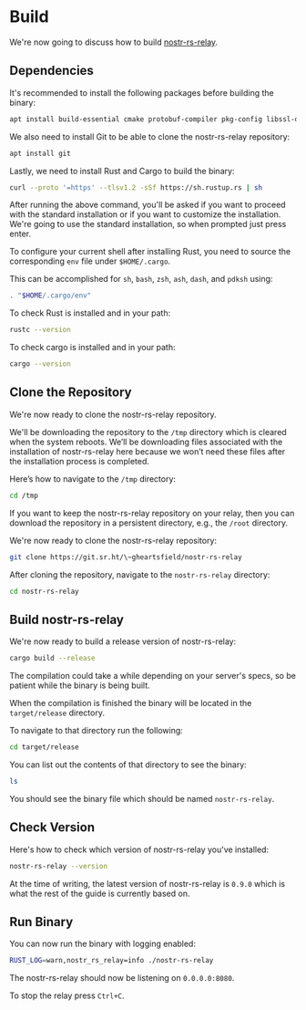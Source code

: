 # Build

We're now going to discuss how to build [nostr-rs-relay](https://github.com/scsibug/nostr-rs-relay "nostr-rs-relay").

## Dependencies

It's recommended to install the following packages before building the binary:

```bash
apt install build-essential cmake protobuf-compiler pkg-config libssl-dev
```

We also need to install Git to be able to clone the nostr-rs-relay repository:

```bash
apt install git
```

Lastly, we need to install Rust and Cargo to build the binary:

```bash
curl --proto '=https' --tlsv1.2 -sSf https://sh.rustup.rs | sh
```

After running the above command, you'll be asked if you want to proceed with the standard installation or if you want to customize the installation. We're going to use the standard installation, so when prompted just press enter.

To configure your current shell after installing Rust, you need to source the corresponding `env` file under `$HOME/.cargo`.

This can be accomplished for `sh`, `bash`, `zsh`, `ash`, `dash`, and `pdksh` using:

```bash
. "$HOME/.cargo/env"
```

To check Rust is installed and in your path:

```bash
rustc --version
```

To check cargo is installed and in your path:

```bash
cargo --version
```

## Clone the Repository

We're now ready to clone the nostr-rs-relay repository.

We'll be downloading the repository to the `/tmp` directory which is cleared when the system reboots. We’ll be downloading files associated with the installation of nostr-rs-relay here because we won’t need these files after the installation process is completed.

Here’s how to navigate to the `/tmp` directory:

```bash
cd /tmp
```

If you want to keep the nostr-rs-relay repository on your relay, then you can download the repository in a persistent directory, e.g., the `/root` directory.

We're now ready to clone the nostr-rs-relay repository:

```bash
git clone https://git.sr.ht/\~gheartsfield/nostr-rs-relay
```

After cloning the repository, navigate to the `nostr-rs-relay` directory:

```bash
cd nostr-rs-relay
```

## Build nostr-rs-relay

We're now ready to build a release version of nostr-rs-relay:

```bash
cargo build --release
```

The compilation could take a while depending on your server's specs, so be patient while the binary is being built.

When the compilation is finished the binary will be located in the `target/release` directory.

To navigate to that directory run the following:

```bash
cd target/release
```

You can list out the contents of that directory to see the binary:

```bash
ls
```

You should see the binary file which should be named `nostr-rs-relay`.

## Check Version

Here's how to check which version of nostr-rs-relay you've installed:

```bash
nostr-rs-relay --version
```

At the time of writing, the latest version of nostr-rs-relay is `0.9.0` which is what the rest of the guide is currently based on.

## Run Binary

You can now run the binary with logging enabled:

```bash
RUST_LOG=warn,nostr_rs_relay=info ./nostr-rs-relay
```

The nostr-rs-relay should now be listening on `0.0.0.0:8080`.

To stop the relay press `Ctrl+C`.
